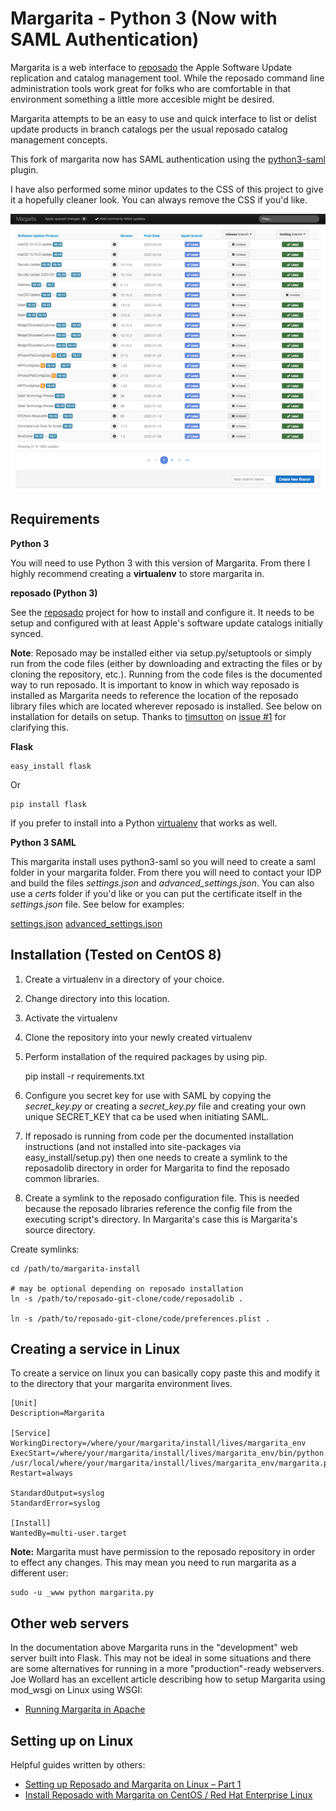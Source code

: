 Margarita - Python 3 (Now with SAML Authentication)
===================================================

Margarita is a web interface to [reposado](http://github.com/wdas/reposado) the Apple Software Update replication and catalog management tool. While the reposado command line administration tools work great for folks who are comfortable in that environment something a little more accesible might be desired.

Margarita attempts to be an easy to use and quick interface to list or delist update products in branch catalogs per the usual reposado catalog management concepts.

This fork of margarita now has SAML authentication using the [python3-saml](https://github.com/onelogin/python3-saml) plugin.

I have also performed some minor updates to the CSS of this project to give it a hopefully cleaner look. You can always remove the CSS if you'd like.

![Screenshot](https://github.com/joshua-d-miller/margarita/blob/master/static/Margarita%20Interface.png)

Requirements
------------

**Python 3**

You will need to use Python 3 with this version of Margarita. From there I highly recommend creating a **virtualenv** to store margarita in.

**reposado (Python 3)**

See the [reposado](https://github.com/wdas/reposado/tree/py3compatibility) project for how to install and configure it. It needs to be setup and configured with at least Apple's software update catalogs initially synced.

__Note__: Reposado may be installed either via setup.py/setuptools or simply run from the code files (either by downloading and extracting the files or by cloning the repository, etc.). Running from the code files is the documented way to run reposado. It is important to know in which way reposado is installed as Margarita needs to reference the location of the reposado library files which are located wherever reposado is installed. See below on installation for details on setup. Thanks to [timsutton](https://github.com/timsutton) on [issue #1](https://github.com/jessepeterson/margarita/issues/1) for clarifying this.

**Flask**

    easy_install flask

Or

    pip install flask

If you prefer to install into a Python [virtualenv](http://www.virtualenv.org/) that works as well.

**Python 3 SAML**

This margarita install uses python3-saml so you will need to create a saml folder in your margarita folder. From there you will need to contact your IDP and build the files *settings.json* and *advanced_settings.json*. You can also use a *certs* folder if you'd like or you can put the certificate itself in the *settings.json* file. See below for examples:

[settings.json](https://github.com/onelogin/python3-saml/blob/master/demo-flask/saml/settings.json)
[advanced_settings.json](https://github.com/onelogin/python3-saml/blob/master/demo-flask/saml/advanced_settings.json)

Installation (Tested on CentOS 8)
---------------------------------

1. Create a virtualenv in a directory of your choice.
2. Change directory into this location.
3. Activate the virtualenv
4. Clone the repository into your newly created virtualenv
5. Perform installation of the required packages by using pip.

    pip install -r requirements.txt

6. Configure you secret key for use with SAML by copying the *secret_key.py* or creating a *secret_key.py* file and creating your own unique SECRET_KEY that ca be used when initiating SAML.
5. If reposado is running from code per the documented installation instructions (and not installed into site-packages via easy_install/setup.py) then one needs to create a symlink to the reposadolib directory in order for Margarita to find the reposado common libraries.
6. Create a symlink to the reposado configuration file. This is needed because the reposado libraries reference the config file from the executing script's directory. In Margarita's case this is Margarita's source directory.

Create symlinks:

    cd /path/to/margarita-install

    # may be optional depending on reposado installation
    ln -s /path/to/reposado-git-clone/code/reposadolib .

    ln -s /path/to/reposado-git-clone/code/preferences.plist .


Creating a service in Linux
---------------------------

To create a service on linux you can basically copy paste this and modify it to the directory that your margarita environment lives.

    [Unit]
    Description=Margarita

    [Service]
    WorkingDirectory=/where/your/margarita/install/lives/margarita_env
    ExecStart=/where/your/margarita/install/lives/margarita_env/bin/python /usr/local/where/your/margarita/install/lives/margarita_env/margarita.py
    Restart=always

    StandardOutput=syslog
    StandardError=syslog

    [Install]
    WantedBy=multi-user.target

**Note:** Margarita must have permission to the reposado repository in order to effect any changes. This may mean you need to run margarita as a different user:

    sudo -u _www python margarita.py


Other web servers
-----------------

In the documentation above Margarita runs in the "development" web server built into Flask. This may not be ideal in some situations and there are some alternatives for running in a more "production"-ready webservers. Joe Wollard has an excellent article describing how to setup Margarita using mod_wsgi on Linux using WSGI:

- [Running Margarita in Apache](http://denisonmac.wordpress.com/2013/02/28/running-margarita-in-apache)

Setting up on Linux
-------------------

Helpful guides written by others:

- [Setting up Reposado and Margarita on Linux – Part 1](http://macadmincorner.com/setting-up-reposado-and-margarita-on-linux-part-1/)
- [Install Reposado with Margarita on CentOS / Red Hat Enterprise Linux](http://www.adminsys.ch/2012/09/23/install-reposado-margarita-centos-red-hat-enterprise-linux/)
